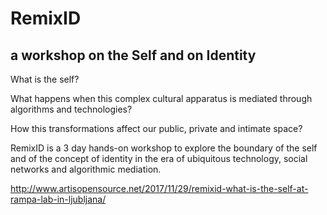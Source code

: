 # RemixID
## a workshop on the Self and on Identity

What is the self?

What happens when this complex cultural apparatus is mediated through algorithms and technologies?

How this transformations affect our public, private and intimate space?

RemixID is a 3 day hands-on workshop to explore the boundary of the self and of the concept of identity in the era of ubiquitous technology, social networks and algorithmic mediation.

http://www.artisopensource.net/2017/11/29/remixid-what-is-the-self-at-rampa-lab-in-ljubljana/
